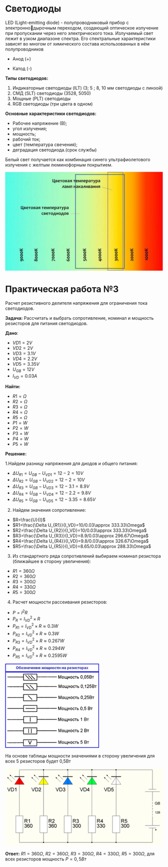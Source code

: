 # Светодиоды

LED (Light-emitting diode) - полупроводниковый прибор с электроннодырочным переходом, создающий 
оптическое излучение при пропускании через него электрического тока. Излучаемый свет лежит в узком диапазоне спектра. Его спектральные характеристики зависят во многом от химического состава использованных в нём полупроводников

+ Анод (+)
- Катод (-)

**Типы светодиодов:**

1. Индикаторные светодиоды (ILT) (3; 5 ; 8, 10 
мм светодиоды с линзой)
2. СМД (SLT) светодиоды (3528, 5050)
3. Мощные (PLT) светодиоды
4. RGB светодиоды (три цвета в одном)

**Основные характеристики светодиодов:**

- Рабочее напряжение (В);
- угол излучения;
- мощность;
- рабочий ток;
- цвет (температура свечения);
- деградация светодиода.(срок службы)

Белый свет получается как комбинация синего ультрафиолетового излучения с желтым люминофорным покрытием.

<img src=pics/01.png>

# Практическая работа №3
Расчет резистивного делителя напряжения для ограничения тока светодиодов.

**Задача:** Рассчитать и выбрать сопротивление, номинал и мощность резисторов для питания светодиодов.

**Дано**:
- $VD1=2V$
- $VD2=2V$
- $VD3=3.1V$
- $VD4=2.2V$
- $VD5=3.35V$
- $U_{GB}=12V$
- $I_{VD}=0.03A$

**Найти:**
- $R1=\Omega$
- $R2=\Omega$
- $R3=\Omega$
- $R4=\Omega$
- $R5=\Omega$
- $P1=W$
- $P2=W$
- $P3=W$
- $P4=W$
- $P5=W$

**Решение:**

1.Найдем разницу напряжения для диодов и общего питания:
- $\Delta U_{R1}=U_{GB}-U_{VD1}=12-2=10V$
- $\Delta U_{R2}=U_{GB}-U_{VD2}=12-2=10V$
- $\Delta U_{R3}=U_{GB}-U_{VD3}=12-3.1=8.9V$
- $\Delta U_{R4}=U_{GB}-U_{VD4}=12-2.2=9.8V$
- $\Delta U_{R5}=U_{GB}-U_{VD5}=12-3.35=8.65V$

2. Найдем значения сопротивление:
- $R=\frac{U}{I}$
- $R1=\frac{\Delta U_{R1}}{I_VD}=10/0.03\approx 333.33\Omega$
- $R2=\frac{\Delta U_{R2}}{I_VD}=10/0.03\approx 333.33\Omega$
- $R3=\frac{\Delta U_{R3}}{I_VD}=8.9/0.03\approx 296.67\Omega$
- $R4=\frac{\Delta U_{R4}}{I_VD}=9.8/0.03\approx 326.67\Omega$
- $R5=\frac{\Delta U_{R5}}{I_VD}=8.65/0.03\approx 288.33\Omega$

3. Из стандартного ряда сопротивлений выбираем номинал резистора (ближайшее в сторону увеличения):
- $R1=360\Omega$
- $R2=360\Omega$
- $R3=300\Omega$
- $R4=330\Omega$
- $R5=300\Omega$

4. Расчет мощности рассеивания резисторов:
- $P=I^2R$
- $P_{R}=I_{VD}^2\times R$
- $P_{R1}=I_{VD}^2\times R \approx 0.3W$
- $P_{R2}=I_{VD}^2\times R \approx 0.3W$
- $P_{R3}=I_{VD}^2\times R \approx 0.267W$
- $P_{R4}=I_{VD}^2\times R \approx 0.294W$
- $P_{R5}=I_{VD}^2\times R \approx 0.2595W$

<img src=pics/02.png width=300>

На основе таблицы мощности значениями в сторону увеличения для всех 5 резисторов будет 0,5Вт

<img src=pics/03.png>

**Ответ:** $R1=360\Omega$, $R2=360\Omega$, $R3=300\Omega$, $R4=330\Omega$, $R5=300\Omega$, для всех резисторов мощность $P=0,5Вт$
